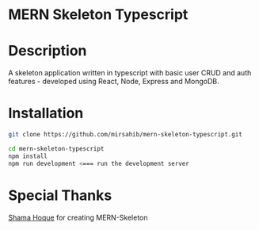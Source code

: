 # MERN Skeleton Typescript


# Description
A skeleton application written in typescript with basic user CRUD and auth features - developed using React, Node, Express and MongoDB.

# Installation

```bash
git clone https://github.com/mirsahib/mern-skeleton-typescript.git

cd mern-skeleton-typescript
npm install
npm run development <=== run the development server
```


# Special Thanks
[Shama Hoque](https://github.com/shamahoque) for creating MERN-Skeleton
